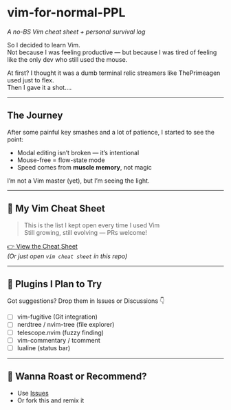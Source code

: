 # vim-for-normal-PPL  
*A no-BS Vim cheat sheet + personal survival log*

So I decided to learn Vim.  
Not because I was feeling productive — but because I was tired of feeling like the only dev who still used the mouse.

At first? I thought it was a dumb terminal relic streamers like ThePrimeagen used just to flex.  
Then I gave it a shot….

---

## The Journey

After some painful key smashes and a lot of patience, I started to see the point:
- Modal editing isn’t broken — it’s intentional
- Mouse-free = flow-state mode
- Speed comes from **muscle memory**, not magic

I’m not a Vim master (yet), but I’m seeing the light.

---

## 📎 My Vim Cheat Sheet

>  This is the list I kept open every time I used Vim  
>  Still growing, still evolving — PRs welcome!

[👉 View the Cheat Sheet](https://github.com/Zenoguy/Vim---For-Normal-PPL/blob/main/VimCheatSheet.pdf)  
*(Or just open `vim cheat sheet` in this repo)*

---

## 🔌 Plugins I Plan to Try

Got suggestions? Drop them in Issues or Discussions 👇

- [ ] vim-fugitive (Git integration)
- [ ] nerdtree / nvim-tree (file explorer)
- [ ] telescope.nvim (fuzzy finding)
- [ ] vim-commentary / tcomment
- [ ] lualine (status bar)

---

## 💬 Wanna Roast or Recommend?

- Use [Issues](https://github.com/your-username/Vim---For-Normal-PPL/issues)
- Or fork this and remix it

